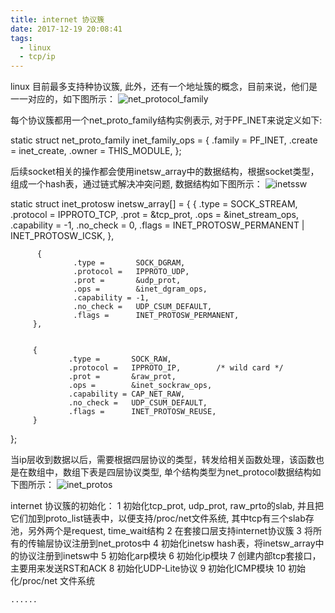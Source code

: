 ```yaml
---
title: internet 协议簇
date: 2017-12-19 20:08:41
tags:
  - linux
  - tcp/ip
---
```

   linux 目前最多支持种协议簇, 此外，还有一个地址簇的概念，目前来说，他们是一一对应的，如下图所示：
   ![net_protocol_family](2017-12-19-net-protocol-family/protocol_family.png)

   每个协议簇都用一个net_proto_family结构实例表示, 对于PF_INET来说定义如下:

   static struct net_proto_family inet_family_ops = {
        .family = PF_INET,
        .create = inet_create,
        .owner  = THIS_MODULE,
   };

  后续socket相关的操作都会使用inetsw_array中的数据结构，根据socket类型，组成一个hash表，通过链式解决冲突问题, 数据结构如下图所示：
   ![inetssw](2017-12-19-net-protocol-family/inetsw.png)
    
  static struct inet_protosw inetsw_array[] =
  {
          {
                  .type =       SOCK_STREAM,
                  .protocol =   IPPROTO_TCP,
                  .prot =       &tcp_prot,
                  .ops =        &inet_stream_ops,
                  .capability = -1,
                  .no_check =   0,
                  .flags =      INET_PROTOSW_PERMANENT |
                                INET_PROTOSW_ICSK,
          },

          {
                  .type =       SOCK_DGRAM,
                  .protocol =   IPPROTO_UDP,
                  .prot =       &udp_prot,
                  .ops =        &inet_dgram_ops,
                  .capability = -1,
                  .no_check =   UDP_CSUM_DEFAULT,
                  .flags =      INET_PROTOSW_PERMANENT,
         },


         {
                 .type =       SOCK_RAW,
                 .protocol =   IPPROTO_IP,        /* wild card */
                 .prot =       &raw_prot,
                 .ops =        &inet_sockraw_ops,
                 .capability = CAP_NET_RAW,
                 .no_check =   UDP_CSUM_DEFAULT,
                 .flags =      INET_PROTOSW_REUSE,
         }
  }; 

  当ip层收到数据以后，需要根据四层协议的类型，转发给相关函数处理，该函数也是在数组中，数组下表是四层协议类型, 单个结构类型为net_protocol数据结构如下图所示：
   ![inet_protos](2017-12-19-net-protocol-family/inet_protos.png)

  internet 协议簇的初始化：
    1 初始化tcp_prot, udp_prot, raw_prto的slab, 并且把它们加到proto_list链表中，以便支持/proc/net文件系统, 其中tcp有三个slab存池，另外两个是request, time_wait结构
    2 在套接口层支持internet协议簇
    3 将所有的传输层协议注册到net_protos中
    4 初始化inetsw hash表，将inetsw_array中的协议注册到inetsw中
    5 初始化arp模块
    6 初始化ip模块
    7 创建内部tcp套接口， 主要用来发送RST和ACK
    8 初始化UDP-Lite协议
    9 初始化ICMP模块
    10 初始化/proc/net 文件系统

    ......


